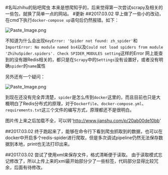#名叫zhihu的贴吧爬虫
本来是想爬知乎的，后来觉得第一次尝试scrapy及相关的一些包，就换了简单一点的网站。
#更新
##2017.03.02
早上做了一些小的改动，在cmd下执行`docker-compose up`语句后仍然报错。如下：

![Paste_Image.png](http://upload-images.jianshu.io/upload_images/4218178-60b937b60aff7ed3.png?imageMogr2/auto-orient/strip%7CimageView2/2/w/1240)


不知道为什么会出现`KeyError: 'Spider not found: zh_spider'`和`ImportError: No module named bs4`以及`Could not load spiders from module 'ZhihuSpider.spiders'. Check SPIDER_MODULES setting`这样的Error
网上能查到的没有跟Redis相关的，都只是在`Scrapy`中的`Settings`没有设置好，或者没有明确`spider`的`name`属性

另外还有一个疑问：

![Paste_Image.png](http://upload-images.jianshu.io/upload_images/4218178-f10213cc6da476f8.png?imageMogr2/auto-orient/strip%7CimageView2/2/w/1240)

到现在还没有完全弄清楚，`spider`是怎么传到`docker`这里的，而且目前也只是大概明白了Redis分布式的原理，对于`Dockerfile`、`docker-compose.yml`、`requirements.txt`这三个文件的编写方式，原理都还不是很明白。

图片传上来之后加载不全，可以转'http://www.jianshu.com/p/20ab00de10bb'

##2017.03.02
终于跑起来了，能够在命令行下看到爬虫抓取到的数据，也可以在docker中开启多个redis-spider进行爬取，但是多次调试pipeline仍然无法保存数据到本地，print也无法打印出来。

##2017.03.02
尝试了使用xml来保存文件，格式清晰便于读取。
由于读取模式忘记修改了，所以上传上来的xml最开始部分少了一些标签，代码部分显得比较冗余，后面有待修改。
